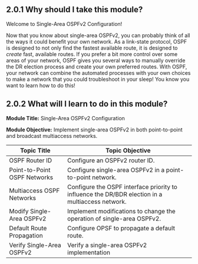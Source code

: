 ## 2.0.1 Why should I take this module?
Welcome to Single-Area OSPFv2 Configuration!

Now that you know about single-area OSPFv2, you can probably think of all the ways it could benefit your own network. As a link-state protocol, OSPF is designed to not only find the fastest available route, it is designed to _create_ fast, available routes. If you prefer a bit more control over some areas of your network, OSPF gives you several ways to manually override the DR election process and create your own preferred routes. With OSPF, your network can combine the automated processes with your own choices to make a network that you could troubleshoot in your sleep! You know you want to learn how to do this!

## 2.0.2 What will I learn to do in this module?
**Module Title:** Single-Area OSPFv2 Configuration

**Module Objective:** Implement single-area OSPFv2 in both point-to-point and broadcast multiaccess networks.

| Topic Title                  | Topic Objective                                                                                  |
| ---------------------------- | ------------------------------------------------------------------------------------------------ |
| OSPF Router ID               | Configure an OSPFv2 router ID.                                                                   |
| Point-to-Point OSPF Networks | Configure single-area OSPFv2 in a point-to-point network.                                        |
| Multiaccess OSPF Networks    | Configure the OSPF interface priority to influence the DR/BDR election in a multiaccess network. |
| Modify Single-Area OSPFv2    | Implement modifications to change the operation of single-area OSPFv2.                           |
| Default Route Propagation    | Configure OPSF to propagate a default route.                                                     |
| Verify Single-Area OSPFv2    | Verify a single-area OSPFv2 implementation                                                       |